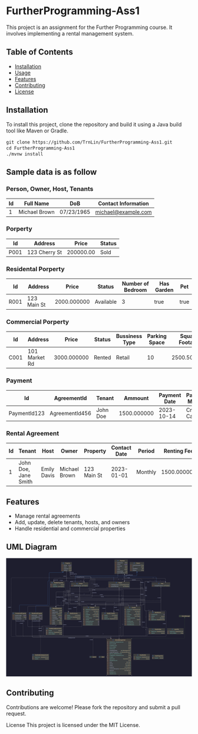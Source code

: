 # FurtherProgramming-Ass1

This project is an assignment for the Further Programming course. It involves implementing a rental management system.

## Table of Contents

- [Installation](#installation)
- [Usage](#usage)
- [Features](#features)
- [Contributing](#contributing)
- [License](#license)

## Installation

To install this project, clone the repository and build it using a Java build tool like Maven or Gradle.

```shell
git clone https://github.com/TrnLin/FurtherProgramming-Ass1.git
cd FurtherProgramming-Ass1
./mvnw install
```

## Sample data is as follow

### Person, Owner, Host, Tenants

| Id  | Full Name     | DoB        | Contact Information |
| --- | ------------- | ---------- | ------------------- |
| 1   | Michael Brown | 07/23/1965 | michael@example.com |

### Porperty

| Id   | Address       | Price     | Status |
| ---- | ------------- | --------- | ------ |
| P001 | 123 Cherry St | 200000.00 | Sold   |

### Residental Porperty

| Id   | Address     | Price       | Status    | Number of Bedroom | Has Garden | Pet  |
| ---- | ----------- | ----------- | --------- | ----------------- | ---------- | ---- |
| R001 | 123 Main St | 2000.000000 | Available | 3                 | true       | true |

### Commercial Porperty

| Id   | Address       | Price       | Status | Bussiness Type | Parking Space | Square Footage |
| ---- | ------------- | ----------- | ------ | -------------- | ------------- | -------------- |
| C001 | 101 Market Rd | 3000.000000 | Rented | Retail         | 10            | 2500.500000    |

### Payment

| Id           | AgreementId    | Tenant   | Ammount     | Payment Date | Payment Method | Status    |
| ------------ | -------------- | -------- | ----------- | ------------ | -------------- | --------- |
| PaymentId123 | AgreementId456 | John Doe | 1500.000000 | 2023-10-14   | Credit Card    | Completed |

### Rental Agreement

| Id  | Tenant               | Host        | Owner         | Property    | Contact Date | Period  | Renting Fee | Status |
| --- | -------------------- | ----------- | ------------- | ----------- | ------------ | ------- | ----------- | ------ |
| 1   | John Doe, Jane Smith | Emily Davis | Michael Brown | 123 Main St | 2023-01-01   | Monthly | 1500.000000 | Active |

## Features

- Manage rental agreements
- Add, update, delete tenants, hosts, and owners
- Handle residential and commercial properties

## UML Diagram

![UML Diagram (Classes Only)](pic/UMLClassesOnly.png)

## Contributing

Contributions are welcome! Please fork the repository and submit a pull request.

License
This project is licensed under the MIT License.
